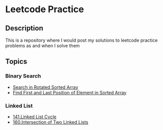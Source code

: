 # Leetcode Practice

## Description
This is a repository where I would post my solutions to leetcode practice problems as and when I solve them


## Topics 
### Binary Search
<ul>

  <li><a href="https://leetcode.com/problems/search-in-rotated-sorted-array/description/">Search in Rotated Sorted Array</a></li>
  <li><a href="https://leetcode.com/problems/find-first-and-last-position-of-element-in-sorted-array/">Find First and Last Position of Element in Sorted Array</a></li>
</ul>


### Linked List
<ul>
  <li><a href="https://leetcode.com/problems/intersection-of-two-linked-lists/">141.Linked List Cycle</a></li>
  <li><a href="https://leetcode.com/problems/linked-list-cycle/">160.Intersection of Two Linked Lists</a></li>
<ul>
